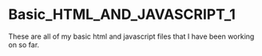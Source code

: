 # Basic_HTML_AND_JAVASCRIPT_1
These are all of my basic html and javascript files that I have been working on so far.
